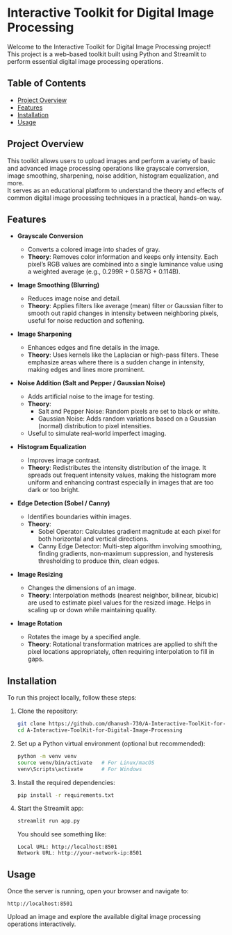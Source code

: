 # Interactive Toolkit for Digital Image Processing

Welcome to the Interactive Toolkit for Digital Image Processing project!  
This project is a web-based toolkit built using Python and Streamlit to perform essential digital image processing operations.

## Table of Contents
- [Project Overview](#project-overview)
- [Features](#features)
- [Installation](#installation)
- [Usage](#usage)

## Project Overview

This toolkit allows users to upload images and perform a variety of basic and advanced image processing operations like grayscale conversion, image smoothing, sharpening, noise addition, histogram equalization, and more.  
It serves as an educational platform to understand the theory and effects of common digital image processing techniques in a practical, hands-on way.

## Features

- **Grayscale Conversion**
  - Converts a colored image into shades of gray.
  - **Theory**: Removes color information and keeps only intensity. Each pixel’s RGB values are combined into a single luminance value using a weighted average (e.g., 0.299R + 0.587G + 0.114B).

- **Image Smoothing (Blurring)**
  - Reduces image noise and detail.
  - **Theory**: Applies filters like average (mean) filter or Gaussian filter to smooth out rapid changes in intensity between neighboring pixels, useful for noise reduction and softening.

- **Image Sharpening**
  - Enhances edges and fine details in the image.
  - **Theory**: Uses kernels like the Laplacian or high-pass filters. These emphasize areas where there is a sudden change in intensity, making edges and lines more prominent.

- **Noise Addition (Salt and Pepper / Gaussian Noise)**
  - Adds artificial noise to the image for testing.
  - **Theory**:
    - Salt and Pepper Noise: Random pixels are set to black or white.
    - Gaussian Noise: Adds random variations based on a Gaussian (normal) distribution to pixel intensities.
  - Useful to simulate real-world imperfect imaging.

- **Histogram Equalization**
  - Improves image contrast.
  - **Theory**: Redistributes the intensity distribution of the image. It spreads out frequent intensity values, making the histogram more uniform and enhancing contrast especially in images that are too dark or too bright.

- **Edge Detection (Sobel / Canny)**
  - Identifies boundaries within images.
  - **Theory**:
    - Sobel Operator: Calculates gradient magnitude at each pixel for both horizontal and vertical directions.
    - Canny Edge Detector: Multi-step algorithm involving smoothing, finding gradients, non-maximum suppression, and hysteresis thresholding to produce thin, clean edges.

- **Image Resizing**
  - Changes the dimensions of an image.
  - **Theory**: Interpolation methods (nearest neighbor, bilinear, bicubic) are used to estimate pixel values for the resized image. Helps in scaling up or down while maintaining quality.

- **Image Rotation**
  - Rotates the image by a specified angle.
  - **Theory**: Rotational transformation matrices are applied to shift the pixel locations appropriately, often requiring interpolation to fill in gaps.

## Installation

To run this project locally, follow these steps:

1. Clone the repository:
   ```bash
   git clone https://github.com/dhanush-730/A-Interactive-ToolKit-for-Digital-Image-Processing.git
   cd A-Interactive-ToolKit-for-Digital-Image-Processing
   ```

2. Set up a Python virtual environment (optional but recommended):
   ```bash
   python -m venv venv
   source venv/bin/activate   # For Linux/macOS
   venv\Scripts\activate      # For Windows
   ```

3. Install the required dependencies:
   ```bash
   pip install -r requirements.txt
   ```

4. Start the Streamlit app:
   ```bash
   streamlit run app.py
   ```

   You should see something like:
   ```
   Local URL: http://localhost:8501
   Network URL: http://your-network-ip:8501
   ```

## Usage

Once the server is running, open your browser and navigate to:

```
http://localhost:8501
```

Upload an image and explore the available digital image processing operations interactively.


